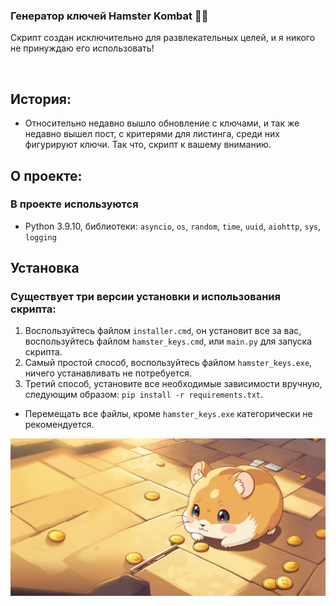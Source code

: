 ### Генератор ключей Hamster Kombat 🔑🐹  
  
Скрипт создан исключительно для развлекательных целей, и я никого не принуждаю его использовать!

<br/>  

## История:
- Относительно недавно вышло обновление с ключами, и так же недавно вышел пост, с критерями для листинга, среди них фигурируют ключи. Так что, скрипт к вашему вниманию.

## О проекте:
### В проекте используются
- Python 3.9.10, библиотеки: <code>asyncio</code>, <code>os</code>, <code>random</code>, <code>time</code>, <code>uuid</code>, <code>aiohttp</code>, <code>sys</code>, <code>logging</code>

## Установка
### Существует три версии установки и использования скрипта:
1.  Воспользуйтесь файлом `installer.cmd`, он установит все за вас, воспользуйтесь файлом `hamster_keys.cmd`, или `main.py` для запуска скрипта.<br>
2.  Самый простой способ, воспользуйтесь файлом `hamster_keys.exe`, ничего устанавливать не потребуется.
3.  Третий способ, установите все необходимые зависимости вручную, следующим образом: `pip install -r requirements.txt`.

- Перемещать все файлы, кроме `hamster_keys.exe` категорически не рекомендуется.



![Hamster](assets/hamster.jpg)
